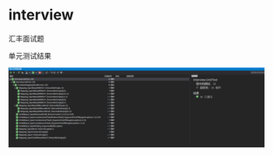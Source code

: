 # interview
汇丰面试题

单元测试结果

![image](https://raw.githubusercontent.com/mas-programer/interview/main/image.png)
